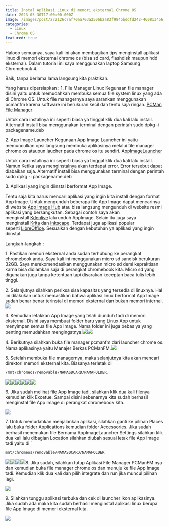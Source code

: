 ```yaml
---
title: Instal Aplikasi Linux di memori eksternal Chrome OS
date: 2023-05-30T17:00:00.000Z
image: /images/post/272126c7af70aa703a2506b2a83f984bbddfd242-4608x3456.webp
categories:
  - Linux
  - Chrome OS
featured: true
---
```


Halooo semuanya, saya kali ini akan membagikan tips menginstall aplikasi linux di memori eksternal chrome os (bisa sd card, flashdisk maupun hdd eksternal). Dalam tutorial ini saya menggunakan laptop Samsung Chromebook 4.

Baik, tanpa berlama lama langsung kita praktikan.

Yang harus dipersiapkan :
1\. File Manager Linux
Kegunaan file manager disini yaitu untuk memudahkan membuka semua file system linux yang ada di Chrome OS. Untuk file managernya saya sarankan menggunakan pcmanfm karena software ini berukuran kecil dan tentu saja ringan. [PCMan File Manager](http://ftp.de.debian.org/debian/pool/main/p/pcmanfm/pcmanfm_1.3.1-1_amd64.deb)

Untuk cara installnya ini seperti biasa ya tinggal klik dua kali lalu install. Alternatif install bisa menggunakan terminal dengan perintah sudo dpkg -i packagename.deb

2\. App Image Launcher
Kegunaan App Image Launcher ini yaitu memunculkan opsi langsung membuka aplikasinya melalui file manager chrome os ataupun laucher pada chrome os itu sendiri. [AppImageLauncher](https://github.com/TheAssassin/AppImageLauncher/releases/download/v2.2.0/appimagelauncher_2.2.0-travis995.0f91801.bionic_amd64.deb)

Untuk cara installnya ini seperti biasa ya tinggal klik dua kali lalu install. Namun Ketika saya menginstalnya akan terdapat error. Error tersebut dapat diabaikan saja. Alternatif install bisa menggunakan terminal dengan perintah sudo dpkg -i packagename.deb

3\. Aplikasi yang ingin diinstal berformat App Image.

Tentu saja kita harus mencari aplikasi yang ingin kita install dengan format App Image. Untuk mengunduh beberapa file App Image dapat mencarinya di website [App Image Hub](https://www.appimagehub.com/) atau bisa langsung mengunduh di website resmi aplikasi yang bersangkutan. Sebagai contoh saya akan menginstall [Kdenlive](https://kdenlive.org/en/download) lalu unduh AppImage. Selain itu juga saya menginstall [Krita](https://krita.org/en/download/krita-desktop) dan [Inkscape](https://inkscape.org/release/inkscape-1.2). Terdapat juga aplikasi popular seperti [LibreOffice](https://www.libreoffice.org/download/appimage). Sesuaikan dengan kebutuhan ya aplikasi yang ingin diinstal.

Langkah-langkah :

1\. Pastikan memori eksternal anda sudah terhubung ke perangkat chromebook anda. Saya kali ini menggunakan micro sd sandisk berukuran 32GB. Saya merekomendasikan menggunakan micro sd demi kepraktisan karna bisa didiamkan saja di perangkat chromebook kita. Micro sd yang digunakan juga tanpa ketentuan tapi disarakan keceptan baca tulis lebih tinggi.

2\. Selanjutnya silahkan periksa sisa kapasitas yang tersedia di linuxnya. Hal ini dilakukan untuk memastikan bahwa aplikasi linux berformat App Image sudah benar benar terinstal di memori eksternal dan bukan memori internal.![](/images/post/8cff4b5a2d9efee31f74aad897bf6196922a94e5-4608x3456.webp)

3\. Kemudian letakkan App Image yang telah diunduh tadi di memori eksternal. Disini saya membuat folder baru yang Linux App untuk menyimpan semua file App Image. Nama folder ini juga bebas ya yang penting memudahkan mengingatnya.![](/images/post/2263760d3d6277ce95693ecf3431792223f523a5-1366x768.webp)![](/images/post/e59d5e863f71d6c6e4c0b33ff3284bc6731c00c0-1366x768.webp)

4\. Berikutnya silahkan buka file manager pcmanfm dari launcher chrome os. Nama aplikasinya yaitu Manajer Berkas PCManFM.![](/images/post/9fa319b107a3f92bdd0ac7f4bed53f9d17b8a9b7-1366x768.webp)

5\. Setelah membuka file managernya, maka selanjutnya kita akan mencari direktori memori eksternal kita. Biasanya terletak di

```bat
/mnt/chromeos/removable/NAMASDCARD/NAMAFOLDER.
```

![](/images/post/a152a5644ec38f59d811c3e13bd26935cf8633b5-1366x768.webp)![](/images/post/8f5b689b0b26d9cc75bce6af9ea797a1974abbdc-1366x768.webp)![](/images/post/3dec696d4bc1260e3d127bbb5988e57f089a01e9-1366x768.webp)![](/images/post/9c03d90a9881f66225e7e607d9ad9a1af4542830-1366x768.webp)![](/images/post/7c1008dfb154be9ab697fb72787d7c9e4573ffad-1366x768.webp)![](/images/post/f593a10a10be5ea9f220e8c69d9a6e9195a13a5f-1366x768.webp)

6\. Jika sudah melihat file App Image tadi, silahkan klik dua kali filenya kemudian klik Excetue. Sampai disini sebenarnya kita sudah berhasil menginstal file App Image di perangkat chromebook kita.

![](/images/post/cd63f110639bebff78739ece3cf3e03f8baf5ef1-1366x768.webp)

7\. Untuk memudahkan menjalankan aplikasi, silahkan ganti ke pilihan Places lalu buka folder Applications kemudian folder Accessories. Jika sudah berhasil menemukan file Bernama AppImageLauncher Settings silahkan klik dua kali lalu dibagian Location silahkan diubah sesuai letak file App Image tadi yaitu di \`

```bat
mnt/chromeos/removable/NAMASDCARD/NAMAFOLDER
```

![](/images/post/d11d2763edf7edbce203517366c58760f4d82f37-1366x768.webp)![](/images/post/9b3c49de0e00bf60e7e3036394e23f8a53fe3667-1366x768.webp)![](/images/post/344a50693c0174bf6b7814bbdd76ba6ef20f239f-1366x768.webp)![](/images/post/47f964e453bfea0b3ce736455133b3f6a650967d-1366x768.webp)8. Jika sudah, silahkan tutup Aplikasi File Manager PCManFM nya dan kemudian buka file manager chrome os dan menuju ke file App Image tadi. Kemudian klik dua kali dan pilih integrate dan run jika muncul pilihan lagi.

![](/images/post/24a62ade160c7e2d5e4182984397baa6a7607b64-4608x3456.webp)

9\. Silahkan tunggu aplikasi terbuka dan cek di launcher ikon aplikasinya. Jika sudah ada maka kita sudah berhasil menginstal aplikasi linux berupa file App Image di memori eksternal kita.

![](/images/post/02dada9475f5219f0da40a2355f3746d3fd311f6-4608x3456.webp)
